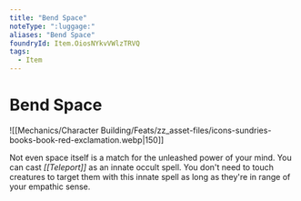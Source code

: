 ```yaml
---
title: "Bend Space"
noteType: ":luggage:"
aliases: "Bend Space"
foundryId: Item.OiosNYkvVWlzTRVQ
tags:
  - Item
---
```


# Bend Space
![[Mechanics/Character Building/Feats/zz_asset-files/icons-sundries-books-book-red-exclamation.webp|150]]

Not even space itself is a match for the unleashed power of your mind. You can cast _[[Teleport]]_ as an innate occult spell. You don't need to touch creatures to target them with this innate spell as long as they're in range of your empathic sense.
